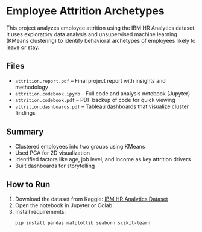 # Employee Attrition Archetypes

This project analyzes employee attrition using the IBM HR Analytics dataset. It uses exploratory data analysis and unsupervised machine learning (KMeans clustering) to identify behavioral archetypes of employees likely to leave or stay.

##  Files

- `attrition.report.pdf` – Final project report with insights and methodology
- `attrition.codebook.ipynb` – Full code and analysis notebook (Jupyter)
- `attrition.codebook.pdf` – PDF backup of code for quick viewing
- `attrition.dashboards.pdf` – Tableau dashboards that visualize cluster findings

##  Summary

- Clustered employees into two groups using KMeans
- Used PCA for 2D visualization
- Identified factors like age, job level, and income as key attrition drivers
- Built dashboards for storytelling

##  How to Run

1. Download the dataset from Kaggle: [IBM HR Analytics Dataset](https://www.kaggle.com/datasets/pavansubhasht/ibm-hr-analytics-attrition-dataset)
2. Open the notebook in Jupyter or Colab
3. Install requirements:  
   ```bash
   pip install pandas matplotlib seaborn scikit-learn
